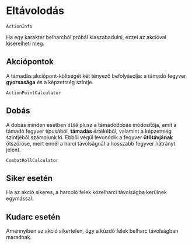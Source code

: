 # Eltávolodás

`ActionInfo`

Ha egy karakter belharcból próbál kiaszabadulni, ezzel az akcióval kisérelheti meg.

## Akciópontok

A támadás akciópont-költségét két tényező befolyásolja: a támadó fegyver **gyorsasága** és a képzettség szintje.

`ActionPointCalculator`

## Dobás

A dobás minden esetben `d100` plusz a támadódobás módosítója, amit a támadó fegyver típusából, **támadás** értékéből, valamint a képzettség szintjéből számolunk ki. Ebből végül levonódik a fegyver **ütőtávjának** ötszöröse, mert ennél a harci távolságnál a hosszabb fegyver hátrányt jelent.

`CombatRollCalculator`

## Siker esetén

Ha az akció sikeres, a harcoló felek közelharci távolságba kerülnek egymással.

## Kudarc esetén

Amennyiben az akció sikertelen, úgy a küzdő felek belharc távolságban maradnak.
